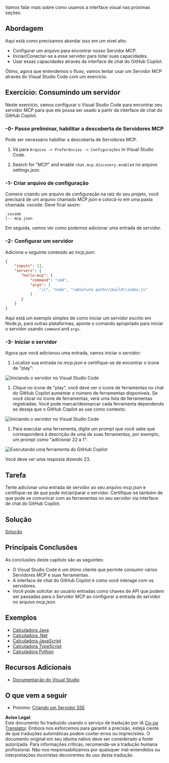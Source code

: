 <!--
CO_OP_TRANSLATOR_METADATA:
{
  "original_hash": "c37fabfbc0dcbc9a4afb6d17e7d3be9f",
  "translation_date": "2025-05-17T11:06:21+00:00",
  "source_file": "03-GettingStarted/04-vscode/README.md",
  "language_code": "pt"
}
-->
Vamos falar mais sobre como usamos a interface visual nas próximas seções.

## Abordagem

Aqui está como precisamos abordar isso em um nível alto:

- Configurar um arquivo para encontrar nosso Servidor MCP.
- Iniciar/Conectar-se a esse servidor para listar suas capacidades.
- Usar essas capacidades através da interface de chat do GitHub Copilot.

Ótimo, agora que entendemos o fluxo, vamos tentar usar um Servidor MCP através do Visual Studio Code com um exercício.

## Exercício: Consumindo um servidor

Neste exercício, vamos configurar o Visual Studio Code para encontrar seu servidor MCP para que ele possa ser usado a partir da interface de chat do GitHub Copilot.

### -0- Passo preliminar, habilitar a descoberta de Servidores MCP

Pode ser necessário habilitar a descoberta de Servidores MCP.

1. Vá para `Arquivo -> Preferências -> Configurações` in Visual Studio Code.

1. Search for "MCP" and enable `chat.mcp.discovery.enabled` no arquivo settings.json.

### -1- Criar arquivo de configuração

Comece criando um arquivo de configuração na raiz do seu projeto, você precisará de um arquivo chamado MCP.json e colocá-lo em uma pasta chamada .vscode. Deve ficar assim:

```text
.vscode
|-- mcp.json
```

Em seguida, vamos ver como podemos adicionar uma entrada de servidor.

### -2- Configurar um servidor

Adicione o seguinte conteúdo ao *mcp.json*:

```json
{
    "inputs": [],
    "servers": {
       "hello-mcp": {
           "command": "cmd",
           "args": [
               "/c", "node", "<absolute path>\\build\\index.js"
           ]
       }
    }
}
```

Aqui está um exemplo simples de como iniciar um servidor escrito em Node.js, para outras plataformas, aponte o comando apropriado para iniciar o servidor usando `command` and `args`.

### -3- Iniciar o servidor

Agora que você adicionou uma entrada, vamos iniciar o servidor:

1. Localize sua entrada no *mcp.json* e certifique-se de encontrar o ícone de "play":

  ![Iniciando o servidor no Visual Studio Code](../../../../translated_images/vscode-start-server.c7f1132263a8ce789fa7f436eb3df7e36199ebf863f1a8205bfc4483c9e40924.pt.png)  

1. Clique no ícone de "play", você deve ver o ícone de ferramentas no chat do GitHub Copilot aumentar o número de ferramentas disponíveis. Se você clicar no ícone de ferramentas, verá uma lista de ferramentas registradas. Você pode marcar/desmarcar cada ferramenta dependendo se deseja que o GitHub Copilot as use como contexto:

  ![Iniciando o servidor no Visual Studio Code](../../../../translated_images/vscode-tool.ce37be05a56b9af258f882c161dbf35e23ac885b08ee5f5ee643097653b135b8.pt.png)

1. Para executar uma ferramenta, digite um prompt que você sabe que corresponderá à descrição de uma de suas ferramentas, por exemplo, um prompt como "adicionar 22 a 1":

  ![Executando uma ferramenta do GitHub Copilot](../../../../translated_images/vscode-agent.7f56a5ce3cef334adfe737514a7e8ac9384fa4161dd4df14bd3ddc9cd1a154f4.pt.png)

  Você deve ver uma resposta dizendo 23.

## Tarefa

Tente adicionar uma entrada de servidor ao seu arquivo *mcp.json* e certifique-se de que pode iniciar/parar o servidor. Certifique-se também de que pode se comunicar com as ferramentas no seu servidor via interface de chat do GitHub Copilot.

## Solução

[Solução](./solution/README.md)

## Principais Conclusões

As conclusões deste capítulo são as seguintes:

- O Visual Studio Code é um ótimo cliente que permite consumir vários Servidores MCP e suas ferramentas.
- A interface de chat do GitHub Copilot é como você interage com os servidores.
- Você pode solicitar ao usuário entradas como chaves de API que podem ser passadas para o Servidor MCP ao configurar a entrada do servidor no arquivo *mcp.json*.

## Exemplos

- [Calculadora Java](../samples/java/calculator/README.md)
- [Calculadora .Net](../../../../03-GettingStarted/samples/csharp)
- [Calculadora JavaScript](../samples/javascript/README.md)
- [Calculadora TypeScript](../samples/typescript/README.md)
- [Calculadora Python](../../../../03-GettingStarted/samples/python) 

## Recursos Adicionais

- [Documentação do Visual Studio](https://code.visualstudio.com/docs/copilot/chat/mcp-servers)

## O que vem a seguir

- Próximo: [Criando um Servidor SSE](/03-GettingStarted/05-sse-server/README.md)

**Aviso Legal**:  
Este documento foi traduzido usando o serviço de tradução por IA [Co-op Translator](https://github.com/Azure/co-op-translator). Embora nos esforcemos para garantir a precisão, esteja ciente de que traduções automáticas podem conter erros ou imprecisões. O documento original em seu idioma nativo deve ser considerado a fonte autorizada. Para informações críticas, recomenda-se a tradução humana profissional. Não nos responsabilizamos por quaisquer mal-entendidos ou interpretações incorretas decorrentes do uso desta tradução.